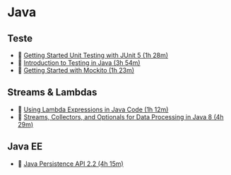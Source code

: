 # Java

## Teste
- :black_square_button: [Getting Started Unit Testing with JUnit 5 (1h 28m)](https://app.pluralsight.com/library/courses/junit-5-unit-testing-getting-started/table-of-contents)
- :black_square_button: [Introduction to Testing in Java (3h 54m)](https://app.pluralsight.com/library/courses/java-testing-introduction/table-of-contents)
- :black_square_button:  [Getting Started with Mockito (1h 23m)](https://app.pluralsight.com/library/courses/mockito-getting-started/table-of-contents)

## Streams & Lambdas
- :black_square_button: [Using Lambda Expressions in Java Code (1h 12m)](https://app.pluralsight.com/library/courses/lambda-expressions-java-code/table-of-contents)
- :black_square_button: [Streams, Collectors, and Optionals for Data Processing in Java 8 (4h 29m)](https://app.pluralsight.com/library/courses/java-8-data-processing-streams-collectors-optionals/table-of-contents)

## Java EE
- :black_square_button: [Java Persistence API 2.2 (4h 15m)](https://app.pluralsight.com/library/courses/java-persistence-api-21/table-of-contents)